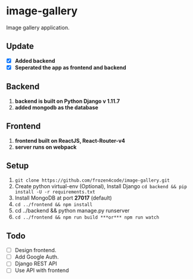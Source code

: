 # image-gallery
Image gallery application.
## Update
- [X]  **Added backend**
- [X]  **Seperated the app as frontend and backend**

## Backend
1. **backend is built on Python Django v 1.11.7**
2. **added mongodb as the database**

## Frontend
1. **frontend built on ReactJS, React-Router-v4**
2. **server runs on webpack**

## Setup
1. `git clone https://github.com/frozen4code/image-gallery.git`
2. Create python virtual-env (Optional), Install Django
    `cd backend && pip install -U -r requirements.txt`
3. Install MongoDB at port **27017** (default)
4. `cd ../frontend && npm install`
5. cd ../backend && python manage.py runserver
6. `cd ../frontend && npm run build ***or*** npm run watch`

## Todo
- [ ]  Design frontend.
- [ ]  Add Google Auth.
- [ ]  Django REST API
- [ ]  Use API with frontend